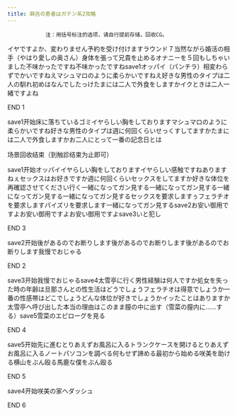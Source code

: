```yaml
---
title: 麻呂の患者はガテン系2攻略
---
```


                注：用括号标注的选项，请自行提前存储，回收CG。

イヤですよか、変わりません予約を受け付けますラウンド７当然ながら婚活の相手（やはり愛しの奥さん）身体を張って兄貴を止めるオナニーを５回もしちゃいました不味かったですね不味かったですねsave1オッパイ（パンチラ）相変わらずでかいですねえマシュマロのように柔らかいですねえ好きな男性のタイプは二人の馴れ初めはなんでしたっけたまには二人で外食をしますかイクときは二人一緒ですよね

END 1

save1开始床に落ちているゴミイヤらしい胸をしておりますマシュマロのように柔らかいですね好きな男性のタイプは週に何回くらいせっくすしてますかたまには二人で外食しますかお二人にとって一番の記念日とは

场景回收结束（到触診结束为止即可）

save1开始オッパイイヤらしい胸をしておりますイヤらしい感触ですねありますねぇセックスはお好きですか週に何回くらいセックスをしてますか好きな体位を再確認させてください行く一緒になってガン見する一緒になってガン見する一緒になってガン見する一緒になってガン見するセックスを要求しますぅフェラチオを要求しますパイズリを要求します一緒になってガン見するsave2お安い御用ですよお安い御用ですよお安い御用ですよsave3いと犯し

END 3

save2开始後があるのでお断りします後があるのでお断りします後があるのでお断りします我慢でおじゃる

END 2

save3开始我慢でおじゃるsave4太雪亭に行く男性経験は何人ですか処女を失った時の年齢は旦那さんとの性生活はどうでしょうフェラチオは得意でしょうか一番の性感帯はどこでしょうどんな体位が好きでしょうかイッたことはありますか太雪亭へ呼び出した本当の理由はこのまま膣の中に出す（雪菜の膣内に……する）save5雪菜のエピローグを見る

END 4

save5开始先に進むとりあえずお風呂に入るトランクケースを開けるとりあえずお風呂に入るノートパソコンを調べる何もせず諦める最初から始める咲美を助ける横山をぶん殴る馬鹿な僕をぶん殴る

END 5

save4开始咲美の家へダッシュ

END 6
              
